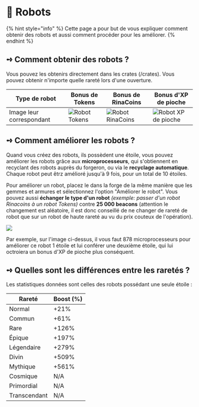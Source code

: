 # 🤖 Robots

{% hint style="info" %}
Cette page a pour but de vous expliquer comment obtenir des robots et aussi comment procéder pour les améliorer.
{% endhint %}

## **➺** Comment obtenir des robots ?

Vous pouvez les obtenirs directement dans les crates (/crates). Vous pouvez obtenir n'importe quelle rareté lors d'une ouverture.

| Type de robot            | Bonus de Tokens                                       | Bonus de RinaCoins                                    | Bonus d'XP de pioche                                     |
| ------------------------ | ----------------------------------------------------- | ----------------------------------------------------- | -------------------------------------------------------- |
| Image leur correspondant | ![Robot Tokens](../ressources/robots/robot_token.PNG) | ![Robot RinaCoins](../ressources/robots/robot_rc.PNG) | ![Robot XP de pioche](../ressources/robots/robot_xp.PNG) |

## **➺** Comment améliorer les robots ?

Quand vous créez des robots, ils possèdent une étoile, vous pouvez améliorer les robots grâce aux **microprocesseurs**, qui s'obtiennent en recyclant des robots auprès du forgeron, ou via le **recyclage automatique**. Chaque robot peut êtrz amélioré jusqu'à 9 fois, pour un total de 10 étoiles.

Pour améliorer un robot, placez le dans la forge de la même manière que les gemmes et armures et sélectionnez l'option "Améliorer le robot". Vous pouvez aussi **échanger le type d'un robot** _(exemple: passer d'un robot Rinacoins à un robot Tokens)_ contre **25 000 beacons** (attention le changement est aléatoire, il est donc conseillé de ne changer de rareté de robot que sur un robot de haute rareté au vu du prix couteux de l'opération).

![](../ressources/robots/robots_forge.png)

Par exemple, sur l'image ci-dessus, il vous faut 878 microprocesseurs pour améliorer ce robot 1 étoile et lui conférer une deuxième étoile, qui lui octroiera un bonus d'XP de pioche plus conséquent.

## **➺** Quelles sont les différences entre les raretés ?

Les statistiques données sont celles des robots possédant une seule étoile :

| Rareté       | Boost (%) |
| ------------ | --------- |
| Normal       | +21%      |
| Commun       | +61%      |
| Rare         | +126%     |
| Épique       | +197%     |
| Légendaire   | +279%     |
| Divin        | +509%     |
| Mythique     | +561%     |
| Cosmique     | N/A       |
| Primordial   | N/A       |
| Transcendant | N/A       |
